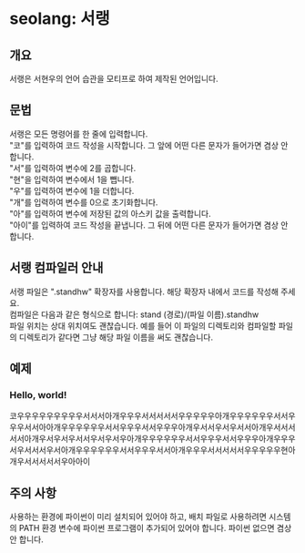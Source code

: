 # seolang: 서랭

## 개요
서랭은 서현우의 언어 습관을 모티프로 하여 제작된 언어입니다.

## 문법
서랭은 모든 명령어를 한 줄에 입력합니다.  
"코"를 입력하여 코드 작성을 시작합니다. 그 앞에 어떤 다른 문자가 들어가면 겸상 안 합니다.  
"서"를 입력하여 변수에 2를 곱합니다.  
"현"을 입력하여 변수에서 1을 뺍니다.  
"우"를 입력하여 변수에 1을 더합니다.  
"개"를 입력하여 변수를 0으로 초기화합니다.  
"아"를 입력하여 변수에 저장된 값의 아스키 값을 출력합니다.  
"아이"를 입력하여 코드 작성을 끝냅니다. 그 뒤에 어떤 다른 문자가 들어가면 겸상 안 합니다.

## 서랭 컴파일러 안내
서랭 파일은 ".standhw" 확장자를 사용합니다. 해당 확장자 내에서 코드를 작성해 주세요.  
컴파일은 다음과 같은 형식으로 합니다: stand (경로)/(파일 이름).standhw  
파일 위치는 상대 위치여도 괜찮습니다. 예를 들어 이 파일의 디렉토리와 컴파일할 파일의 디렉토리가 같다면 그냥 해당 파일 이름을 써도 괜찮습니다.

## 예제

### Hello, world!
코우우우우우우우우우서서서아개우우우서서서서서우우우우우아개우우우우우우서서우우우서서아아개우우우우우우서서우우우서서우우우아개우서서우서우서서아개우서서서서서아개우서우서우서서우서우서우아개우우우우우우서서우우우서서우우우아개우우우서우서서서우서아개우우우우우우서서우우우서서아개우우우서서서서서우우우우우현아개우서서서서서우아아이

## 주의 사항
사용하는 환경에 파이썬이 미리 설치되어 있어야 하고, 배치 파일로 사용하려면 시스템의 PATH 환경 변수에 파이썬 프로그램이 추가되어 있어야 합니다. 파이썬 없으면 겸상 안 합니다.